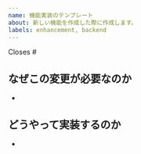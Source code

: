 ```yaml
---
name: 機能実装のテンプレート
about: 新しい機能を作成した際に作成します。
labels: enhancement, backend
---
```

Closes #
## なぜこの変更が必要なのか
-

## どうやって実装するのか
- 